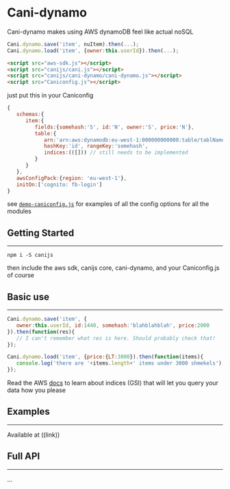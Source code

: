 # Cani-dynamo

Cani-dynamo makes using AWS dynamoDB feel like actual noSQL

```js
Cani.dynamo.save('item', nuItem).then(...);
Cani.dynamo.load('item', {owner:this.userId}).then(...);
```



```html
<script src="aws-sdk.js"></script>
<script src="canijs/cani.js"></script>
<script src="canijs/cani-dynamo/cani-dynamo.js"></script>
<script src="Caniconfig.js"></script>
```

just put this in your Caniconfig

```js
{
   schemas:{
      item:{
         fields:{somehash:'S', id:'N', owner:'S', price:'N'},
         table:{
            arn:'arn:aws:dynamodb:eu-west-1:000000000000:table/tablName',
            hashKey:'id', rangeKey:'somehash',
            indices:(([])) // still needs to be implemented
         }
      }
   },
   awsConfigPack:{region: 'eu-west-1'},
   initOn:['cognito: fb-login']
}
```

see [`demo-caniconfig.js`](https://github.com/nikfrank/canijs/blob/master/src/docs/democonfig.js)
for examples of all the config options for all the modules


## Getting Started
---

```
npm i -S canijs
```

then include the aws sdk, canijs core, cani-dynamo, and your Caniconfig.js of course


## Basic use
---

```js
Cani.dynamo.save('item', {
   owner:this.userId, id:1440, somehash:'blahblahblah', price:2000
}).then(function(res){
   // I can't remember what res is here. Should probably check that!
});
```
```js
Cani.dynamo.load('item', {price:{LT:3000}).then(function(items){
   console.log('there are '+items.length+' items under 3000 shmekels');
});
```

Read the AWS [docs](http://docs.aws.amazon.com/AWSJavaScriptSDK/latest/AWS/DynamoDB.html)
to learn about indices (GSI) that will let you query your data how you please


## Examples
---

Available at ((link))


## Full API
---

...